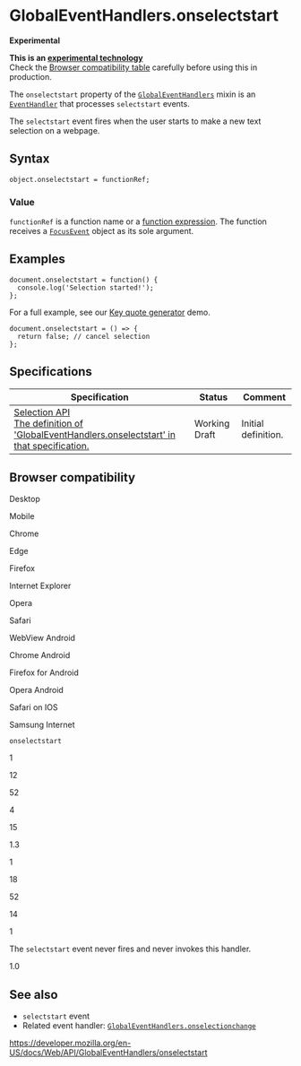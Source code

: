 GlobalEventHandlers.onselectstart
=================================

**Experimental**

**This is an [experimental technology](https://developer.mozilla.org/en-US/docs/MDN/Guidelines/Conventions_definitions#experimental)**  
Check the [Browser compatibility table](#browser_compatibility) carefully before using this in production.

The `onselectstart` property of the [`GlobalEventHandlers`](../globaleventhandlers) mixin is an [`EventHandler`](https://developer.mozilla.org/en-US/docs/Web/Events/Event_handlers) that processes `selectstart` events.

The `selectstart` event fires when the user starts to make a new text selection on a webpage.

Syntax
------

    object.onselectstart = functionRef;

### Value

`functionRef` is a function name or a [function expression](https://developer.mozilla.org/en-US/docs/Web/JavaScript/Reference/Operators/function). The function receives a [`FocusEvent`](../focusevent) object as its sole argument.

Examples
--------

    document.onselectstart = function() {
      console.log('Selection started!');
    };

For a full example, see our [Key quote generator](https://github.com/chrisdavidmills/selection-api-examples/#key-quote-generator-see-it-running-live) demo.

    document.onselectstart = () => {
      return false; // cancel selection
    };

Specifications
--------------

<table><thead><tr class="header"><th>Specification</th><th>Status</th><th>Comment</th></tr></thead><tbody><tr class="odd"><td><a href="https://w3c.github.io/selection-api/#dom-globaleventhandlers-onselectstart">Selection API<br />
<span class="small">The definition of 'GlobalEventHandlers.onselectstart' in that specification.</span></a></td><td><span class="spec-wd">Working Draft</span></td><td>Initial definition.</td></tr></tbody></table>

Browser compatibility
---------------------

Desktop

Mobile

Chrome

Edge

Firefox

Internet Explorer

Opera

Safari

WebView Android

Chrome Android

Firefox for Android

Opera Android

Safari on IOS

Samsung Internet

`onselectstart`

1

12

52

4

15

1.3

1

18

52

14

1

The `selectstart` event never fires and never invokes this handler.

1.0

See also
--------

-   `selectstart` event
-   Related event handler: [`GlobalEventHandlers.onselectionchange`](onselectionchange)

<a href="https://developer.mozilla.org/en-US/docs/Web/API/GlobalEventHandlers/onselectstart" class="_attribution-link">https://developer.mozilla.org/en-US/docs/Web/API/GlobalEventHandlers/onselectstart</a>
